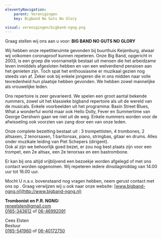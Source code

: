 ```yaml
---
eleventyNavigation:
    parent: Verenigingen
    key: Bigband No Guts No Glory

visual: verenigingen/bigband-ngng.png
---
```


Graag stellen wij ons aan u voor: **BIG BAND NO GUTS NO GLORY**  

Wij hebben onze repetitieruimte gevonden bij buurthuis Keijenburg, alwaar wij volkomen coronaproof kunnen repeteren. 
Onze Big Band, opgericht in 2003, is een groep die voornamelijk bestaat uit mensen die het arbeidzame leven inmiddels afgesloten hebben en van een 
welverdiend pensioen aan het genieten zijn. Toch spat het enthousiasme er muzikaal gezien nog steeds van af. 
Zeker ook bij enkele jongeren die in ons midden naar volle tevredenheid hun plaatsje hebben gevonden. We hebben zowel mannelijke als vrouwelijke leden. 

Ons repertoire is zeer gevarieerd. We spelen een groot aantal bekende nummers, zowel uit het klassieke bigband repertoire als uit de wereld van de musicals. 
Enkele voorbeelden uit het programma:  Basin Street Blues, What a wonderful world maar ook Hello Dolly, Fever en Summertime van George Gershwin 
gaan we niet uit de weg. 
Enkele nummers worden voor de afwisseling ook voorzien van zang door een van onze leden. 

Onze complete bezetting bestaat uit : 3 trompettisten, 4 trombones, 2 altsaxen, 2 tenorsaxen, 1 baritonsax, piano, stringbas, gitaar en drums. 
Alles onder muzikale leiding van Piet Schepers (dirigent).   
Ook al zijn we behoorlijk goed bezet, er zou nog best plaats zijn voor een trompet, een 2e altsax, een 2e tenorsax en een bastrombone.

Er kan bij ons altijd vrijblijvend een bezoekje worden afgelegd of met ons contact worden opgenomen. 
Wij repeteren iedere dinsdagmiddag van 14.00 uur tot 16.00 uur.

Mocht U  n.a.v. bovenstaand nog vragen hebben, neem gerust contact met ons op .
Graag verwijzen wij u ook naar onze website: [www.bigband-ngng.nl](http://www.bigband-ngng.nl)

**Trombonist en P.R. NGNG:**  
[reneelsten@gmail.com](mailto:reneelsten@gmail.com)  
[0165-343612](tel:0165343612) of [06-46992091](tel:0646992091)  

Cees Elsten  
Bestuur  
[0165-541960](tel:0165541960) of [06-40172750](tel:0640172750)  
